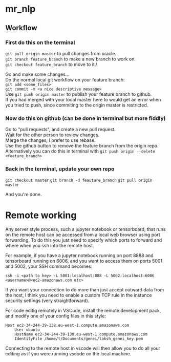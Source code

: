 # mr_nlp

## Workflow
### First do this on the terminal
`git pull origin master` to pull changes from oracle.\
`git branch feature_branch` to make a new branch to work on.\
`git checkout feature_branch` to move to it.\

Go and make some changes...\
Do the normal local git workflow on your feature branch:\
`git add <some_files>`\
`git commit -m <a nice descriptive message>`\
Use `git push origin master` to publish your feature branch to github.\
If you had merged with your local master here to would get an error when you tried to push,
since commiting to the origin master is restricted.

### Now do this on github (can be done in terminal but more fiddly)
Go to "pull requests", and create a new pull request.\
Wait for the other person to review changes.\
Merge the changes, I prefer to use rebase.\
Use the github button to remove the feature branch from the origin repo.\
Alternatively you can do this in terminal with `git push origin --delete <feature_branch>`

### Back in the terminal, update your own repo
`git checkout master`
`git branch -d feauture_branch`
`git pull origin master`

And you're done.

# Remote working

Any server style process, such a jupyter notebook or tensorboard, that runs on the remote host can be accessed from a local web browser using port forwarding. To do this you just need to specify which ports to forward and where when you ssh into the remote host.

For example, if you have a jupyter notebook running on port 8888 and tensorboard running on 6006, and you want to access them on ports 5001 and 5002, your SSH command becomes:

```ssh -i <path to key> -L 5001:localhost:888 -L 5002:localhost:6006 <username>@<ec2-amazonaws.com etc>```

If you want your connection to do more than just accept outward data from the host, I think you need to enable a custom TCP rule in the instance security settings (very straightforward).

For code editig remotely in VSCode, install the remote development pack, and modify one of your config files in this style:

```
Host ec2-34-244-39-138.eu-west-1.compute.amazonaws.com
    User ubuntu
    HostName ec2-34-244-39-138.eu-west-1.compute.amazonaws.com
    IdentityFile /home/t/Documents/genei/laksh_genei_key.pem
```

Connecting to the remote host in vscode will then allow you to do all your editing as if you were running vscode on the local machine.

